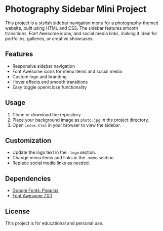 # Photography Sidebar Mini Project

This project is a stylish sidebar navigation menu for a photography-themed website, built using HTML and CSS. The sidebar features smooth transitions, Font Awesome icons, and social media links, making it ideal for portfolios, galleries, or creative showcases.

## Features

- Responsive sidebar navigation
- Font Awesome icons for menu items and social media
- Custom logo and branding
- Hover effects and smooth transitions
- Easy toggle open/close functionality

## Usage

1. Clone or download the repository.
2. Place your background image as `photo.jpg` in the project directory.
3. Open `index.html` in your browser to view the sidebar.

## Customization

- Update the logo text in the `.logo` section.
- Change menu items and links in the `.menu` section.
- Replace social media links as needed.

## Dependencies

- [Google Fonts: Poppins](https://fonts.google.com/specimen/Poppins)
- [Font Awesome 7.0.1](https://cdnjs.com/libraries/font-awesome)

## License

This project is for educational and personal use.
